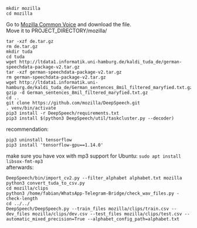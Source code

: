 ```
mkdir mozilla
cd mozilla
```
Go to [Mozilla Common Voice](https://voice.mozilla.org/de/datasets) and download the file.  
Move it to PROJECT_DIRECTORY/mozilla/
```
tar -xzf de.tar.gz
rm de.tar.gz
mkdir tuda
cd tuda
wget http://ltdata1.informatik.uni-hamburg.de/kaldi_tuda_de/german-speechdata-package-v2.tar.gz
tar -xzf german-speechdata-package-v2.tar.gz
rm german-speechdata-package-v2.tar.gz
wget http://ltdata1.informatik.uni-hamburg.de/kaldi_tuda_de/German_sentences_8mil_filtered_maryfied.txt.gz
gzip -d German_sentences_8mil_filtered_maryfied.txt.gz
cd ..
git clone https://github.com/mozilla/DeepSpeech.git
. venv/bin/activate
pip3 install -r DeepSpeech/requirements.txt
pip3 install $(python3 DeepSpeech/util/taskcluster.py --decoder)
```
recommendation:
```
pip3 uninstall tensorflow
pip3 install 'tensorflow-gpu==1.14.0'
```
make sure you have vox with mp3 support for Ubuntu: ```sudo apt install libsox-fmt-mp3```  
afterwards:
```
DeepSpeech/bin/import_cv2.py --filter_alphabet alphabet.txt mozilla
python3 convert_tuda_to_csv.py
cd mozilla/clips
python3 /home/fabian/WhatsApp-Telegram-Bridge/check_wav_files.py -check-length
cd ../../
DeepSpeech/DeepSpeech.py --train_files mozilla/clips/train.csv --dev_files mozilla/clips/dev.csv --test_files mozilla/clips/test.csv --automatic_mixed_precision=True --alphabet_config_path=alphabet.txt
```
